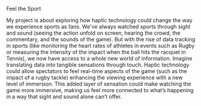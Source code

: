 Feel the Sport

My project is about exploring how haptic technology could change the way we experience sports as fans. We've always watched sports through sight and sound (seeing the action unfold on screen, hearing the crowd, the commentary, and the sounds of the game). But with the rise of data tracking in sports (like monitoring the heart rates of athletes in events such as Rugby or measuring the intensity of the impact when the ball hits the racquet in Tennis), we now have access to a whole new world of information. Imagine translating data into tangible sensations through touch. Haptic technology could allow spectators to feel real-time aspects of the game (such as the impact of a rugby tackle) enhancing the viewing experience with a new level of immersion. This added layer of sensation could make watching the game more immersive, making us feel more connected to what’s happening in a way that sight and sound alone can’t offer.
